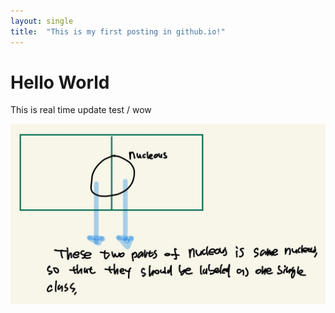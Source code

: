```yaml
---
layout: single
title:  "This is my first posting in github.io!"
---
```


# Hello World

This is real time update test / wow

![Note-2](../images/2022-05-07-first/Note-2.jpg)

